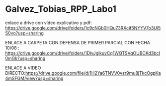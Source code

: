 # Galvez_Tobias_RPP_Labo1

enlace a drive con vídeo explicativo y pdf: https://drive.google.com/drive/folders/1c9cNGb0HQu73RXcif5NYYV7o3Ul5S0vo?usp=sharing


ENLACE A CARPETA CON DEFENSA DE PRIMER PARCIAL CON FECHA 10/08 : https://drive.google.com/drive/folders/1DlvJgikuvCq1WQTSVqOUBCKd3bcI0mGk?usp=sharing

ENLACE A VIDEO DIRECTO:https://drive.google.com/file/d/1H2Ya6TNVV0vzr9mu8jTkcOgpKa4mSFGM/view?usp=sharing
